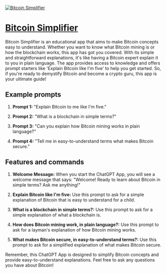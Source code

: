 [![Bitcoin Simplifier](https://files.oaiusercontent.com/file-Fz6bwx9Wt14cJhgWRZPctI7y?se=2123-10-17T19%3A09%3A39Z&sp=r&sv=2021-08-06&sr=b&rscc=max-age%3D31536000%2C%20immutable&rscd=attachment%3B%20filename%3D16784188-b9c1-4644-bc9e-c5d95bb54d84.png&sig=bgFdYLrQ/b7qERk90rAiCIM/YVls7oW8eiDYgNQI8xE%3D)](https://chat.openai.com/g/g-UOwEu1iAJ-bitcoin-simplifier)

# [Bitcoin Simplifier](https://chat.openai.com/g/g-UOwEu1iAJ-bitcoin-simplifier)

Bitcoin Simplifier is an educational app that aims to make Bitcoin concepts easy to understand. Whether you want to know what Bitcoin mining is or how the blockchain works, this app has got you covered. With its simple and straightforward explanations, it's like having a Bitcoin expert explain it to you in plain language. The app provides access to knowledge and offers prompt starters like 'Explain Bitcoin like I'm five' to help you get started. So, if you're ready to demystify Bitcoin and become a crypto guru, this app is your ultimate guide!

## Example prompts

1. **Prompt 1:** "Explain Bitcoin to me like I'm five."

2. **Prompt 2:** "What is a blockchain in simple terms?"

3. **Prompt 3:** "Can you explain how Bitcoin mining works in plain language?"

4. **Prompt 4:** "Tell me in easy-to-understand terms what makes Bitcoin secure."

## Features and commands

1. **Welcome Message:** When you start the ChatGPT App, you will see a welcome message that says: "Welcome! Ready to learn about Bitcoin in simple terms? Ask me anything!"

2. **Explain Bitcoin like I'm five:** Use this prompt to ask for a simple explanation of Bitcoin that is easy to understand for a child.

3. **What is a blockchain in simple terms?:** Use this prompt to ask for a simple explanation of what a blockchain is.

4. **How does Bitcoin mining work, in plain language?:** Use this prompt to ask for a layman's explanation of how Bitcoin mining works.

5. **What makes Bitcoin secure, in easy-to-understand terms?:** Use this prompt to ask for a simplified explanation of what makes Bitcoin secure.

Remember, this ChatGPT App is designed to simplify Bitcoin concepts and provide easy-to-understand explanations. Feel free to ask any questions you have about Bitcoin!